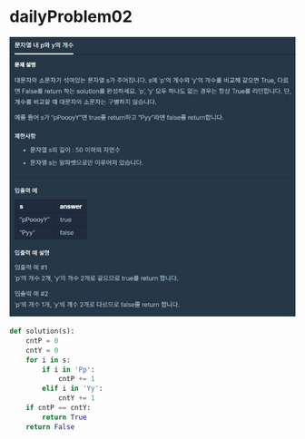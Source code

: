 # dailyProblem02

![dailyProblem02](dailyProblem02.assets/dailyProblem02.jpg)

```python
def solution(s):
    cntP = 0
    cntY = 0
    for i in s:
        if i in 'Pp':
            cntP += 1
        elif i in 'Yy':
            cntY += 1
    if cntP == cntY:
        return True
    return False

```

